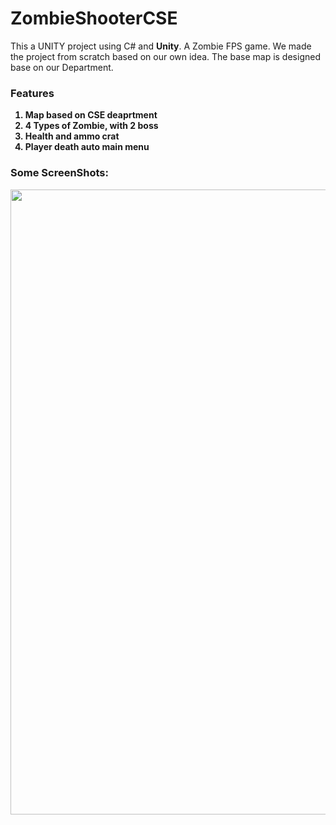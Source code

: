 # ZombieShooterCSE
<body>
This a UNITY project using <strog>C#</strog> and <strong>Unity</strong>. A Zombie FPS game. We made the project from scratch based on our own idea. The base map is designed base on our Department.
  <h3><strong>Features</stronf></h3>
  <ol>
    <li>Map based on CSE deaprtment</li>
    <li>4 Types of Zombie, with 2 boss</li>
    <li>Health and ammo crat</li>
    <li>Player death auto main menu</li>
  </ol>

  <h3><strong>Some ScreenShots:</strong></h3>
 <img src="https://cdn.discordapp.com/attachments/1150796037791957042/1161610583066546297/347407818_183194724348814_3824494247523268435_n.jpg?ex=6538ed28&is=65267828&hm=cc10fd623bef8b95835f304abf71c7c3ab5bb9d43a9921c00d63f30b5a4a0365&" height="1000vh">
</body>
